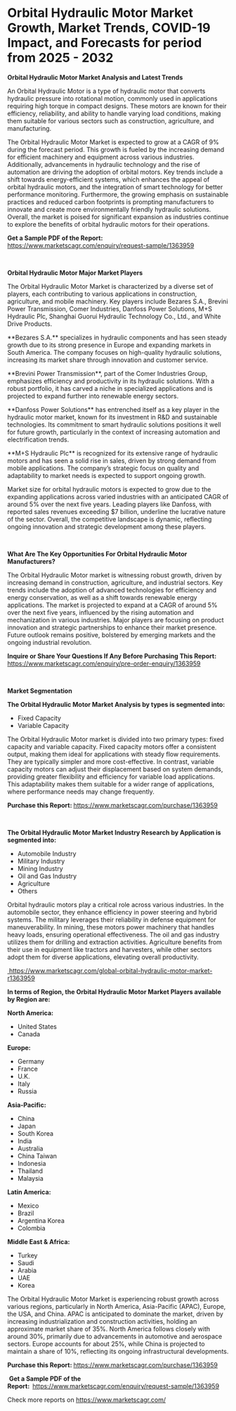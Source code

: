 <p><h1>Orbital Hydraulic Motor Market Growth, Market Trends, COVID-19 Impact, and Forecasts for period from 2025 - 2032</h1></p><p><strong>Orbital Hydraulic Motor Market Analysis and Latest Trends</strong></p>
<p><p>An Orbital Hydraulic Motor is a type of hydraulic motor that converts hydraulic pressure into rotational motion, commonly used in applications requiring high torque in compact designs. These motors are known for their efficiency, reliability, and ability to handle varying load conditions, making them suitable for various sectors such as construction, agriculture, and manufacturing.</p><p>The Orbital Hydraulic Motor Market is expected to grow at a CAGR of 9% during the forecast period. This growth is fueled by the increasing demand for efficient machinery and equipment across various industries. Additionally, advancements in hydraulic technology and the rise of automation are driving the adoption of orbital motors. Key trends include a shift towards energy-efficient systems, which enhances the appeal of orbital hydraulic motors, and the integration of smart technology for better performance monitoring. Furthermore, the growing emphasis on sustainable practices and reduced carbon footprints is prompting manufacturers to innovate and create more environmentally friendly hydraulic solutions. Overall, the market is poised for significant expansion as industries continue to explore the benefits of orbital hydraulic motors for their operations.</p></p>
<p><strong>Get a Sample PDF of the Report:&nbsp;</strong> <a href="https://www.marketscagr.com/enquiry/request-sample/1363959?utm_campaign=3195&utm_medium=2&utm_source=Github&utm_content=ia&utm_term=10042025&utm_id=orbital-hydraulic-motor">https://www.marketscagr.com/enquiry/request-sample/1363959</a></p>
<p>&nbsp;</p>
<p><strong>Orbital Hydraulic Motor Major Market Players</strong></p>
<p><p>The Orbital Hydraulic Motor Market is characterized by a diverse set of players, each contributing to various applications in construction, agriculture, and mobile machinery. Key players include Bezares S.A., Brevini Power Transmission, Comer Industries, Danfoss Power Solutions, M+S Hydraulic Plc, Shanghai Guorui Hydraulic Technology Co., Ltd., and White Drive Products.</p><p>**Bezares S.A.** specializes in hydraulic components and has seen steady growth due to its strong presence in Europe and expanding markets in South America. The company focuses on high-quality hydraulic solutions, increasing its market share through innovation and customer service. </p><p>**Brevini Power Transmission**, part of the Comer Industries Group, emphasizes efficiency and productivity in its hydraulic solutions. With a robust portfolio, it has carved a niche in specialized applications and is projected to expand further into renewable energy sectors.</p><p>**Danfoss Power Solutions** has entrenched itself as a key player in the hydraulic motor market, known for its investment in R&D and sustainable technologies. Its commitment to smart hydraulic solutions positions it well for future growth, particularly in the context of increasing automation and electrification trends.</p><p>**M+S Hydraulic Plc** is recognized for its extensive range of hydraulic motors and has seen a solid rise in sales, driven by strong demand from mobile applications. The company’s strategic focus on quality and adaptability to market needs is expected to support ongoing growth.</p><p>Market size for orbital hydraulic motors is expected to grow due to the expanding applications across varied industries with an anticipated CAGR of around 5% over the next five years. Leading players like Danfoss, with reported sales revenues exceeding $7 billion, underline the lucrative nature of the sector. Overall, the competitive landscape is dynamic, reflecting ongoing innovation and strategic development among these players.</p></p>
<p>&nbsp;</p>
<p><strong>What Are The Key Opportunities For Orbital Hydraulic Motor Manufacturers?</strong></p>
<p><p>The Orbital Hydraulic Motor market is witnessing robust growth, driven by increasing demand in construction, agriculture, and industrial sectors. Key trends include the adoption of advanced technologies for efficiency and energy conservation, as well as a shift towards renewable energy applications. The market is projected to expand at a CAGR of around 5% over the next five years, influenced by the rising automation and mechanization in various industries. Major players are focusing on product innovation and strategic partnerships to enhance their market presence. Future outlook remains positive, bolstered by emerging markets and the ongoing industrial revolution.</p></p>
<p><strong>Inquire or Share Your Questions If Any Before Purchasing This Report:</strong> <a href="https://www.marketscagr.com/enquiry/pre-order-enquiry/1363959?utm_campaign=3195&utm_medium=2&utm_source=Github&utm_content=ia&utm_term=10042025&utm_id=orbital-hydraulic-motor">https://www.marketscagr.com/enquiry/pre-order-enquiry/1363959</a></p>
<p>&nbsp;</p>
<p><strong>Market Segmentation</strong></p>
<p><strong>The Orbital Hydraulic Motor Market Analysis by types is segmented into:</strong></p>
<p><ul><li>Fixed Capacity</li><li>Variable Capacity</li></ul></p>
<p><p>The Orbital Hydraulic Motor market is divided into two primary types: fixed capacity and variable capacity. Fixed capacity motors offer a consistent output, making them ideal for applications with steady flow requirements. They are typically simpler and more cost-effective. In contrast, variable capacity motors can adjust their displacement based on system demands, providing greater flexibility and efficiency for variable load applications. This adaptability makes them suitable for a wider range of applications, where performance needs may change frequently.</p></p>
<p><strong>Purchase this Report:&nbsp;</strong><a href="https://www.marketscagr.com/purchase/1363959?utm_campaign=3195&utm_medium=2&utm_source=Github&utm_content=ia&utm_term=10042025&utm_id=orbital-hydraulic-motor">https://www.marketscagr.com/purchase/1363959</a></p>
<p>&nbsp;</p>
<p><strong>The Orbital Hydraulic Motor Market Industry Research by Application is segmented into:</strong></p>
<p><ul><li>Automobile Industry</li><li>Military Industry</li><li>Mining Industry</li><li>Oil and Gas Industry</li><li>Agriculture</li><li>Others</li></ul></p>
<p><p>Orbital hydraulic motors play a critical role across various industries. In the automobile sector, they enhance efficiency in power steering and hybrid systems. The military leverages their reliability in defense equipment for maneuverability. In mining, these motors power machinery that handles heavy loads, ensuring operational effectiveness. The oil and gas industry utilizes them for drilling and extraction activities. Agriculture benefits from their use in equipment like tractors and harvesters, while other sectors adopt them for diverse applications, elevating overall productivity.</p></p>
<p><a href="https://www.marketscagr.com/global-orbital-hydraulic-motor-market-r1363959?utm_campaign=3195&utm_medium=2&utm_source=Github&utm_content=ia&utm_term=10042025&utm_id=orbital-hydraulic-motor">&nbsp;https://www.marketscagr.com/global-orbital-hydraulic-motor-market-r1363959</a></p>
<p><strong>In terms of Region, the Orbital Hydraulic Motor Market Players available by Region are:</strong></p>
<p>
    <p> <strong> North America: </strong>
        <ul>
            <li>United States</li>
            <li>Canada</li>
        </ul>
        </p> 
    <p> <strong> Europe: </strong>
        <ul>
            <li>Germany</li>
            <li>France</li>
            <li>U.K.</li>
            <li>Italy</li>
            <li>Russia</li>
        </ul>
        </p> 
    <p> <strong> Asia-Pacific: </strong>
        <ul>
            <li>China</li>
            <li>Japan</li>
            <li>South Korea</li>
            <li>India</li>
            <li>Australia</li>
            <li>China Taiwan</li>
            <li>Indonesia</li>
            <li>Thailand</li>
            <li>Malaysia</li>
        </ul>
        </p> 
    <p> <strong> Latin America: </strong>
        <ul>
            <li>Mexico</li>
            <li>Brazil</li>
            <li>Argentina Korea</li>
            <li>Colombia</li>
        </ul>
        </p> 
    <p> <strong> Middle East & Africa: </strong>
        <ul>
            <li>Turkey</li>
            <li>Saudi</li>
            <li>Arabia</li>
            <li>UAE</li>
            <li>Korea</li>
        </ul>
    </p>
    </p>
<p><p>The Orbital Hydraulic Motor Market is experiencing robust growth across various regions, particularly in North America, Asia-Pacific (APAC), Europe, the USA, and China. APAC is anticipated to dominate the market, driven by increasing industrialization and construction activities, holding an approximate market share of 35%. North America follows closely with around 30%, primarily due to advancements in automotive and aerospace sectors. Europe accounts for about 25%, while China is projected to maintain a share of 10%, reflecting its ongoing infrastructural developments.</p></p>
<p><strong>Purchase this Report: </strong><a href="https://www.marketscagr.com/purchase/1363959?utm_campaign=3195&utm_medium=2&utm_source=Github&utm_content=ia&utm_term=10042025&utm_id=orbital-hydraulic-motor">https://www.marketscagr.com/purchase/1363959</a></p>
<p>&nbsp;<strong>Get a Sample PDF of the Report:&nbsp;&nbsp;</strong><a href="https://www.marketscagr.com/enquiry/request-sample/1363959?utm_campaign=3195&utm_medium=2&utm_source=Github&utm_content=ia&utm_term=10042025&utm_id=orbital-hydraulic-motor">https://www.marketscagr.com/enquiry/request-sample/1363959</a></p>
<p><strong></strong></p>
<p>Check more reports on <a href="https://www.marketscagr.com/?utm_campaign=3195&utm_medium=2&utm_source=Github&utm_content=ia&utm_term=10042025&utm_id=orbital-hydraulic-motor">https://www.marketscagr.com/</a></p>